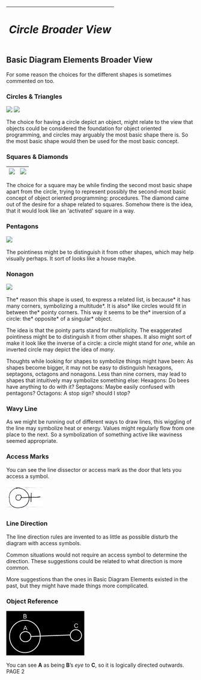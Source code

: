 ﻿|<h1>***Circle Broader View***</h1>|
| :- |
## **Basic Diagram Elements Broader View**
For some reason the choices for the different shapes is sometimes commented on too.
### **Circles & Triangles**
![](images/2.%20Basic%20Diagram%20Elements%20Broader%20View.001.png)  ![](images/2.%20Basic%20Diagram%20Elements%20Broader%20View.002.png)

The choice for having a circle depict an object, might relate to the view that objects could be considered the foundation for object oriented programming, and circles may arguably the most basic shape there is. So the most basic shape would then be used for the most basic concept.
### **Squares & Diamonds**

|![](images/2.%20Basic%20Diagram%20Elements%20Broader%20View.003.png)|![](images/2.%20Basic%20Diagram%20Elements%20Broader%20View.004.png)|
| :-: | :-: |

The choice for a square may be while finding the second most basic shape apart from the circle, trying to represent possibly the second-most basic concept of object oriented programming: procedures. The diamond came out of the desire for a shape related to squares. Somehow there is the idea, that it would look like an 'activated' square in a way.
### **Pentagons**
![](images/2.%20Basic%20Diagram%20Elements%20Broader%20View.005.png)

The pointiness might be to distinguish it from other shapes, which may help visually perhaps. It sort of looks like a house maybe.
### **Nonagon**
![](images/2.%20Basic%20Diagram%20Elements%20Broader%20View.006.png)

The\* reason this shape is used, to express a related list, is because\* it has many corners, symbolizing a multitude\*. It is also\* like circles would fit in between the\* pointy corners. This way it seems to be the\* inversion of a circle: the\* opposite\* of a singular\* object.

The idea is that the pointy parts stand for multiplicity. The exaggerated pointiness might be to distinguish it from other shapes. It also might sort of make it look like the inverse of a circle: a circle might stand for *one*, while an inverted circle may depict the idea of *many*.

Thoughts while looking for shapes to symbolize things might have been: As shapes become bigger, it may not be easy to distinguish hexagons, septagons, octagons and nonagons. Less than nine corners, may lead to shapes that intuitively may symbolize something else: Hexagons: Do bees have anything to do with it? Septagons: Maybe easily confused with pentagons? Octagons: A stop sign? should I stop?
### **Wavy Line**
As we might be running out of different ways to draw lines, this wiggling of the line may symbolize heat or energy. Values might regularly flow from one place to the next. So a symbolization of something active like waviness seemed appropriate.
### **Access Marks**
You can see the line dissector or access mark as the door that lets you access a symbol.

![](images/2.%20Basic%20Diagram%20Elements%20Broader%20View.007.png)
### **Line Direction**
The line direction rules are invented to as little as possible disturb the diagram with access symbols.

Common situations would not require an access symbol to determine the direction. These suggestions could be related to what direction is more common.

More suggestions than the ones in Basic Diagram Elements existed in the past, but they might have made things more complicated.
### **Object Reference**
![](images/2.%20Basic%20Diagram%20Elements%20Broader%20View.008.png)

You can see **A** as being **B**’s *eye* to **C**, so it is logically directed outwards.
PAGE  2

